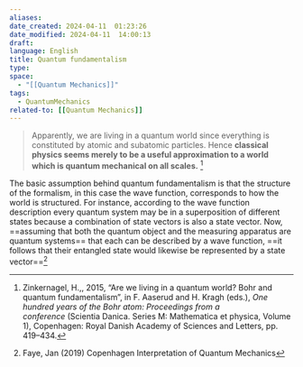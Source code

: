 ```yaml
---
aliases: 
date_created: 2024-04-11  01:23:26
date_modified: 2024-04-11  14:00:13
draft: 
language: English
title: Quantum fundamentalism
type: 
space:
  - "[[Quantum Mechanics]]"
tags:
  - QuantumMechanics
related-to: [[Quantum Mechanics]]
---
```



> Apparently, we are living in a quantum world since everything is constituted by atomic and subatomic particles. Hence **classical physics seems merely to be a useful approximation to a world which is quantum mechanical on all scales.** [^1]
>  

The basic assumption behind quantum fundamentalism is that the structure of the formalism, in this case the wave function, corresponds to how the world is structured. For instance, according to the wave function description every quantum system may be in a superposition of different states because a combination of state vectors is also a state vector. Now, ==assuming that both the quantum object and the measuring apparatus are quantum systems== that each can be described by a wave function, ==it follows that their entangled state would likewise be represented by a state vector==[^2]

[^1]: Zinkernagel, H.,, 2015, “Are we living in a quantum world? Bohr and quantum fundamentalism”, in F. Aaserud and H. Kragh (eds.), _One hundred years of the Bohr atom: Proceedings from a conference_ (Scientia Danica. Series M: Mathematica et physica, Volume 1), Copenhagen: Royal Danish Academy of Sciences and Letters, pp. 419–434.
[^2]: Faye, Jan (2019) Copenhagen Interpretation of Quantum Mechanics